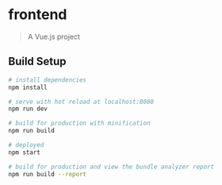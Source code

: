 # frontend

> A Vue.js project

## Build Setup

``` bash
# install dependencies
npm install

# serve with hot reload at localhost:8080
npm run dev

# build for production with minification
npm run build

# deployed
npm start

# build for production and view the bundle analyzer report
npm run build --report
```
